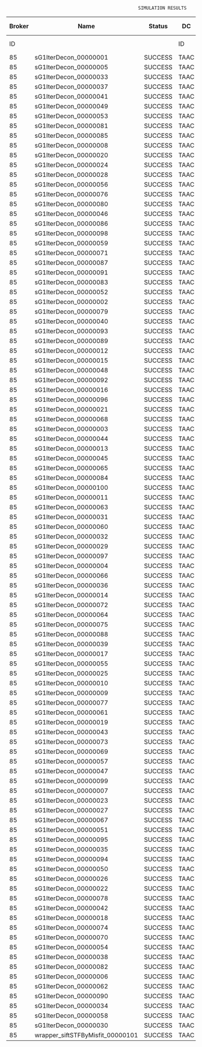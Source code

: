 

                                                     SIMULATION RESULTS

|Broker|         Name         | Status|  DC  |Host|Host PEs |VM|   VM PEs|   VM MIPS|ActivityLen|StartTime|FinishTime|ExecTime
|------|----------------------|-------|------|----|---------|--|---------|----------|-----------|---------|----------|--------
|    ID|                      |       |    ID|  ID|CPU cores|ID|CPU cores|        MI|         MI|  Seconds|   Seconds| Seconds
|    85| sG1IterDecon_00000001|SUCCESS|  TAAC|   0|       12|340|        2|    1000.0|      56150|  89440.3|   90143.6|   703.3
|    85| sG1IterDecon_00000005|SUCCESS|  TAAC|   0|       12|340|        2|    1000.0|      56150|  89440.3|   90143.6|   703.3
|    85| sG1IterDecon_00000033|SUCCESS|  TAAC|   0|       12|340|        2|    1000.0|      56150|  89440.3|   90143.6|   703.3
|    85| sG1IterDecon_00000037|SUCCESS|  TAAC|   0|       12|340|        2|    1000.0|      56150|  89440.3|   90143.6|   703.3
|    85| sG1IterDecon_00000041|SUCCESS|  TAAC|   0|       12|340|        2|    1000.0|      56150|  89440.3|   90143.6|   703.3
|    85| sG1IterDecon_00000049|SUCCESS|  TAAC|   0|       12|340|        2|    1000.0|      56150|  89440.3|   90143.6|   703.3
|    85| sG1IterDecon_00000053|SUCCESS|  TAAC|   0|       12|340|        2|    1000.0|      56150|  89440.3|   90143.6|   703.3
|    85| sG1IterDecon_00000081|SUCCESS|  TAAC|   0|       12|340|        2|    1000.0|      56150|  89440.3|   90143.6|   703.3
|    85| sG1IterDecon_00000085|SUCCESS|  TAAC|   0|       12|340|        2|    1000.0|      56150|  89440.3|   90143.6|   703.3
|    85| sG1IterDecon_00000008|SUCCESS|  TAAC|   0|       12|343|        2|    1000.0|      56150|  89440.3|   90143.6|   703.3
|    85| sG1IterDecon_00000020|SUCCESS|  TAAC|   0|       12|343|        2|    1000.0|      56150|  89440.3|   90143.6|   703.3
|    85| sG1IterDecon_00000024|SUCCESS|  TAAC|   0|       12|343|        2|    1000.0|      56150|  89440.3|   90143.6|   703.3
|    85| sG1IterDecon_00000028|SUCCESS|  TAAC|   0|       12|343|        2|    1000.0|      56150|  89440.3|   90143.6|   703.3
|    85| sG1IterDecon_00000056|SUCCESS|  TAAC|   0|       12|343|        2|    1000.0|      56150|  89440.3|   90143.6|   703.3
|    85| sG1IterDecon_00000076|SUCCESS|  TAAC|   0|       12|343|        2|    1000.0|      56150|  89440.3|   90143.6|   703.3
|    85| sG1IterDecon_00000080|SUCCESS|  TAAC|   0|       12|343|        2|    1000.0|      56150|  89440.3|   90143.6|   703.3
|    85| sG1IterDecon_00000046|SUCCESS|  TAAC|   1|       12|341|        2|    1000.0|      56150|  89440.3|   90143.6|   703.3
|    85| sG1IterDecon_00000086|SUCCESS|  TAAC|   1|       12|341|        2|    1000.0|      56150|  89440.3|   90143.6|   703.3
|    85| sG1IterDecon_00000098|SUCCESS|  TAAC|   1|       12|341|        2|    1000.0|      56150|  89440.3|   90143.6|   703.3
|    85| sG1IterDecon_00000059|SUCCESS|  TAAC|   2|       12|342|        2|    1000.0|      56150|  89440.3|   90143.6|   703.3
|    85| sG1IterDecon_00000071|SUCCESS|  TAAC|   2|       12|342|        2|    1000.0|      56150|  89440.3|   90143.6|   703.3
|    85| sG1IterDecon_00000087|SUCCESS|  TAAC|   2|       12|342|        2|    1000.0|      56150|  89440.3|   90143.6|   703.3
|    85| sG1IterDecon_00000091|SUCCESS|  TAAC|   2|       12|342|        2|    1000.0|      56150|  89440.3|   90143.6|   703.3
|    85| sG1IterDecon_00000083|SUCCESS|  TAAC|   2|       12|342|        2|    1000.0|      59381|  89440.3|   90177.8|   737.5
|    85| sG1IterDecon_00000052|SUCCESS|  TAAC|   0|       12|343|        2|    1000.0|      61375|  89440.3|   90190.8|   750.5
|    85| sG1IterDecon_00000002|SUCCESS|  TAAC|   1|       12|341|        2|    1000.0|      60450|  89440.3|   90191.6|   751.3
|    85| sG1IterDecon_00000079|SUCCESS|  TAAC|   2|       12|342|        2|    1000.0|      83667|  89440.3|   90420.8|   980.4
|    85| sG1IterDecon_00000040|SUCCESS|  TAAC|   0|       12|343|        2|    1000.0|      91200|  89440.3|   90446.1|  1005.8
|    85| sG1IterDecon_00000093|SUCCESS|  TAAC|   0|       12|340|        2|    1000.0|      96311|  89440.3|   90465.4|  1025.1
|    85| sG1IterDecon_00000089|SUCCESS|  TAAC|   0|       12|340|        2|    1000.0|     115702|  89440.3|   90611.4|  1171.1
|    85| sG1IterDecon_00000012|SUCCESS|  TAAC|   0|       12|343|        2|    1000.0|     117306|  89440.3|   90655.2|  1214.9
|    85| sG1IterDecon_00000015|SUCCESS|  TAAC|   2|       12|342|        2|    1000.0|     115126|  89440.3|   90720.9|  1280.6
|    85| sG1IterDecon_00000048|SUCCESS|  TAAC|   0|       12|343|        2|    1000.0|     131219|  89440.3|   90760.0|  1319.7
|    85| sG1IterDecon_00000092|SUCCESS|  TAAC|   0|       12|343|        2|    1000.0|     135995|  89440.3|   90793.7|  1353.4
|    85| sG1IterDecon_00000016|SUCCESS|  TAAC|   0|       12|343|        2|    1000.0|     144034|  89440.3|   90846.4|  1406.1
|    85| sG1IterDecon_00000096|SUCCESS|  TAAC|   0|       12|343|        2|    1000.0|     146964|  89440.3|   90864.1|  1423.8
|    85| sG1IterDecon_00000021|SUCCESS|  TAAC|   0|       12|340|        2|    1000.0|     156382|  89440.3|   90898.4|  1458.1
|    85| sG1IterDecon_00000068|SUCCESS|  TAAC|   0|       12|343|        2|    1000.0|     162933|  89440.3|   90952.4|  1512.1
|    85| sG1IterDecon_00000003|SUCCESS|  TAAC|   2|       12|342|        2|    1000.0|     143490|  89440.3|   90976.8|  1536.5
|    85| sG1IterDecon_00000044|SUCCESS|  TAAC|   0|       12|343|        2|    1000.0|     168756|  89440.3|   90981.6|  1541.3
|    85| sG1IterDecon_00000013|SUCCESS|  TAAC|   0|       12|340|        2|    1000.0|     173487|  89440.3|   91010.4|  1570.1
|    85| sG1IterDecon_00000045|SUCCESS|  TAAC|   0|       12|340|        2|    1000.0|     193935|  89440.3|   91133.6|  1693.3
|    85| sG1IterDecon_00000065|SUCCESS|  TAAC|   0|       12|340|        2|    1000.0|     195345|  89440.3|   91141.4|  1701.1
|    85| sG1IterDecon_00000084|SUCCESS|  TAAC|   0|       12|343|        2|    1000.0|     231134|  89440.3|   91262.8|  1822.5
|    85| sG1IterDecon_00000100|SUCCESS|  TAAC|   0|       12|343|        2|    1000.0|     237950|  89440.3|   91290.0|  1849.7
|    85| sG1IterDecon_00000011|SUCCESS|  TAAC|   2|       12|342|        2|    1000.0|     182930|  89440.3|   91314.5|  1874.2
|    85| sG1IterDecon_00000063|SUCCESS|  TAAC|   2|       12|342|        2|    1000.0|     188230|  89440.3|   91356.9|  1916.6
|    85| sG1IterDecon_00000031|SUCCESS|  TAAC|   2|       12|342|        2|    1000.0|     190673|  89440.3|   91375.4|  1935.0
|    85| sG1IterDecon_00000060|SUCCESS|  TAAC|   0|       12|343|        2|    1000.0|     265578|  89440.3|   91387.0|  1946.7
|    85| sG1IterDecon_00000032|SUCCESS|  TAAC|   0|       12|343|        2|    1000.0|     270491|  89440.3|   91401.8|  1961.5
|    85| sG1IterDecon_00000029|SUCCESS|  TAAC|   0|       12|340|        2|    1000.0|     252025|  89440.3|   91424.8|  1984.5
|    85| sG1IterDecon_00000097|SUCCESS|  TAAC|   0|       12|340|        2|    1000.0|     274532|  89440.3|   91526.3|  2086.0
|    85| sG1IterDecon_00000004|SUCCESS|  TAAC|   0|       12|343|        2|    1000.0|     334964|  89440.3|   91563.0|  2122.7
|    85| sG1IterDecon_00000066|SUCCESS|  TAAC|   1|       12|341|        2|    1000.0|     190704|  89440.3|   91565.0|  2124.7
|    85| sG1IterDecon_00000036|SUCCESS|  TAAC|   0|       12|343|        2|    1000.0|     337139|  89440.3|   91567.3|  2127.0
|    85| sG1IterDecon_00000014|SUCCESS|  TAAC|   1|       12|341|        2|    1000.0|     197394|  89440.3|   91632.0|  2191.7
|    85| sG1IterDecon_00000072|SUCCESS|  TAAC|   0|       12|343|        2|    1000.0|     387256|  89440.3|   91642.7|  2202.4
|    85| sG1IterDecon_00000064|SUCCESS|  TAAC|   0|       12|343|        2|    1000.0|     394582|  89440.3|   91649.9|  2209.6
|    85| sG1IterDecon_00000075|SUCCESS|  TAAC|   2|       12|342|        2|    1000.0|     234888|  89440.3|   91687.0|  2246.7
|    85| sG1IterDecon_00000088|SUCCESS|  TAAC|   0|       12|343|        2|    1000.0|     467079|  89440.3|   91722.5|  2282.2
|    85| sG1IterDecon_00000039|SUCCESS|  TAAC|   2|       12|342|        2|    1000.0|     244204|  89440.3|   91748.2|  2307.9
|    85| sG1IterDecon_00000017|SUCCESS|  TAAC|   0|       12|340|        2|    1000.0|     341331|  89440.3|   91793.8|  2353.5
|    85| sG1IterDecon_00000055|SUCCESS|  TAAC|   2|       12|342|        2|    1000.0|     255737|  89440.3|   91817.7|  2377.4
|    85| sG1IterDecon_00000025|SUCCESS|  TAAC|   0|       12|340|        2|    1000.0|     358800|  89440.3|   91855.1|  2414.8
|    85| sG1IterDecon_00000010|SUCCESS|  TAAC|   1|       12|341|        2|    1000.0|     225339|  89440.3|   91898.7|  2458.4
|    85| sG1IterDecon_00000009|SUCCESS|  TAAC|   0|       12|340|        2|    1000.0|     391043|  89440.3|   91951.9|  2511.6
|    85| sG1IterDecon_00000077|SUCCESS|  TAAC|   0|       12|340|        2|    1000.0|     424669|  89440.3|   92036.1|  2595.8
|    85| sG1IterDecon_00000061|SUCCESS|  TAAC|   0|       12|340|        2|    1000.0|     449668|  89440.3|   92086.0|  2645.7
|    85| sG1IterDecon_00000019|SUCCESS|  TAAC|   2|       12|342|        2|    1000.0|     310565|  89440.3|   92120.8|  2680.5
|    85| sG1IterDecon_00000043|SUCCESS|  TAAC|   2|       12|342|        2|    1000.0|     315524|  89440.3|   92145.5|  2705.2
|    85| sG1IterDecon_00000073|SUCCESS|  TAAC|   0|       12|340|        2|    1000.0|     514833|  89440.3|   92184.0|  2743.7
|    85| sG1IterDecon_00000069|SUCCESS|  TAAC|   0|       12|340|        2|    1000.0|     517533|  89440.3|   92186.6|  2746.3
|    85| sG1IterDecon_00000057|SUCCESS|  TAAC|   0|       12|340|        2|    1000.0|     548071|  89440.3|   92217.2|  2776.9
|    85| sG1IterDecon_00000047|SUCCESS|  TAAC|   2|       12|342|        2|    1000.0|     378587|  89440.3|   92429.8|  2989.5
|    85| sG1IterDecon_00000099|SUCCESS|  TAAC|   2|       12|342|        2|    1000.0|     388369|  89440.3|   92469.0|  3028.7
|    85| sG1IterDecon_00000007|SUCCESS|  TAAC|   2|       12|342|        2|    1000.0|     417184|  89440.3|   92570.1|  3129.8
|    85| sG1IterDecon_00000023|SUCCESS|  TAAC|   2|       12|342|        2|    1000.0|     440432|  89440.3|   92640.0|  3199.6
|    85| sG1IterDecon_00000027|SUCCESS|  TAAC|   2|       12|342|        2|    1000.0|     452997|  89440.3|   92671.3|  3231.0
|    85| sG1IterDecon_00000067|SUCCESS|  TAAC|   2|       12|342|        2|    1000.0|     473732|  89440.3|   92712.9|  3272.6
|    85| sG1IterDecon_00000051|SUCCESS|  TAAC|   2|       12|342|        2|    1000.0|     478427|  89440.3|   92720.0|  3279.6
|    85| sG1IterDecon_00000095|SUCCESS|  TAAC|   2|       12|342|        2|    1000.0|     485151|  89440.3|   92726.7|  3286.3
|    85| sG1IterDecon_00000035|SUCCESS|  TAAC|   2|       12|342|        2|    1000.0|     493480|  89440.3|   92734.9|  3294.6
|    85| sG1IterDecon_00000094|SUCCESS|  TAAC|   1|       12|341|        2|    1000.0|     318396|  89440.3|   92737.5|  3297.2
|    85| sG1IterDecon_00000050|SUCCESS|  TAAC|   1|       12|341|        2|    1000.0|     318735|  89440.3|   92740.5|  3300.2
|    85| sG1IterDecon_00000026|SUCCESS|  TAAC|   1|       12|341|        2|    1000.0|     322630|  89440.3|   92771.6|  3331.2
|    85| sG1IterDecon_00000022|SUCCESS|  TAAC|   1|       12|341|        2|    1000.0|     357190|  89440.3|   93031.6|  3591.3
|    85| sG1IterDecon_00000078|SUCCESS|  TAAC|   1|       12|341|        2|    1000.0|     360476|  89440.3|   93054.8|  3614.5
|    85| sG1IterDecon_00000042|SUCCESS|  TAAC|   1|       12|341|        2|    1000.0|     368699|  89440.3|   93108.6|  3668.2
|    85| sG1IterDecon_00000018|SUCCESS|  TAAC|   1|       12|341|        2|    1000.0|     414263|  89440.3|   93383.2|  3942.9
|    85| sG1IterDecon_00000074|SUCCESS|  TAAC|   1|       12|341|        2|    1000.0|     424552|  89440.3|   93440.1|  3999.8
|    85| sG1IterDecon_00000070|SUCCESS|  TAAC|   1|       12|341|        2|    1000.0|     448310|  89440.3|   93558.9|  4118.6
|    85| sG1IterDecon_00000054|SUCCESS|  TAAC|   1|       12|341|        2|    1000.0|     450508|  89440.3|   93568.9|  4128.6
|    85| sG1IterDecon_00000038|SUCCESS|  TAAC|   1|       12|341|        2|    1000.0|     477933|  89440.3|   93678.6|  4238.3
|    85| sG1IterDecon_00000082|SUCCESS|  TAAC|   1|       12|341|        2|    1000.0|     479541|  89440.3|   93684.3|  4244.0
|    85| sG1IterDecon_00000006|SUCCESS|  TAAC|   1|       12|341|        2|    1000.0|     495411|  89440.3|   93732.0|  4291.7
|    85| sG1IterDecon_00000062|SUCCESS|  TAAC|   1|       12|341|        2|    1000.0|     512294|  89440.3|   93774.1|  4333.8
|    85| sG1IterDecon_00000090|SUCCESS|  TAAC|   1|       12|341|        2|    1000.0|     525791|  89440.3|   93801.2|  4360.9
|    85| sG1IterDecon_00000034|SUCCESS|  TAAC|   1|       12|341|        2|    1000.0|     550026|  89440.3|   93837.6|  4397.3
|    85| sG1IterDecon_00000058|SUCCESS|  TAAC|   1|       12|341|        2|    1000.0|     559233|  89440.3|   93846.8|  4406.5
|    85| sG1IterDecon_00000030|SUCCESS|  TAAC|   1|       12|341|        2|    1000.0|     560188|  89440.3|   93847.7|  4407.4
|    85|wrapper_siftSTFByMisfit_00000101|SUCCESS|  TAAC|   0|       12|340|        2|    1000.0|      13510|  93847.7|   93861.4|    13.6

